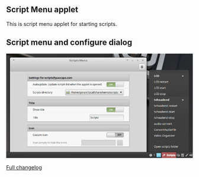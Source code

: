 ## Script Menu applet

This is script menu applet for starting scripts.

## Script menu and configure dialog

![Script menu and configure dialog](https://github.com/linuxmint/cinnamon-spices-applets/blob/master/scripts%40paucapo.com/screenshot.png
"Script menu and configure dialog")

[Full changelog](https://github.com/linuxmint/cinnamon-spices-applets/blob/master/scripts%40paucapo.com/CHANGELOG.md)
